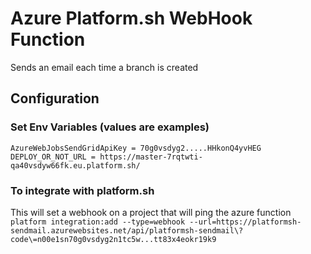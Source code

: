 # Azure Platform.sh WebHook Function 

Sends an email each time a branch is created

## Configuration

### Set Env Variables (values are examples)
```
AzureWebJobsSendGridApiKey = 70g0vsdyg2.....HHkonQ4yvHEG
DEPLOY_OR_NOT_URL = https://master-7rqtwti-qa40vsdyw66fk.eu.platform.sh/
```

### To integrate with platform.sh
This will set a webhook on a project that will ping the azure function 
`platform integration:add --type=webhook --url=https://platformsh-sendmail.azurewebsites.net/api/platformsh-sendmail\?code\=n00e1sn70g0vsdyg2n1tc5w...tt83x4eokr19k9`
